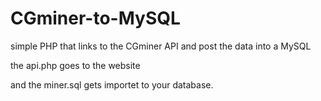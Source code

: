 CGminer-to-MySQL
================

simple PHP that links to the CGminer API and post the data into a MySQL

the api.php goes to the website

and the miner.sql gets importet to your database.
